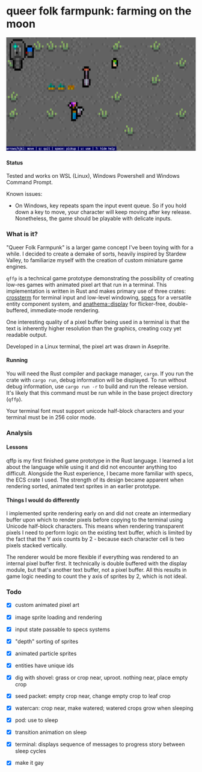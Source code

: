 # queer folk farmpunk: farming on the moon

![screenshot](res/screenshot.png)

#### Status

Tested and works on WSL (Linux), Windows Powershell and Windows Command Prompt.

Known issues:
- On Windows, key repeats spam the input event queue. So if you hold down a key to move, your character will keep moving after key release. Nonetheless, the game should be playable with delicate inputs.

### What is it?

"Queer Folk Farmpunk" is a larger game concept I've been toying with for a while. I decided to create a demake of sorts, heavily inspired by Stardew Valley, to familiarize myself with the creation of custom miniature game engines.

`qffp` is a technical game prototype demonstrating the possibility of creating low-res games with animated pixel art that run in a terminal. This implementation is written in Rust and makes primary use of three crates: [crossterm](https://github.com/crossterm-rs/crossterm) for terminal input and low-level windowing, [specs](https://github.com/amethyst/specs) for a versatile entity component system, and [anathema::display](https://github.com/togglebyte/anathema) for flicker-free, double-buffered, immediate-mode rendering.

One interesting quality of a pixel buffer being used in a terminal is that the text is inherently higher resolution than the graphics, creating cozy yet readable output.

Developed in a Linux terminal, the pixel art was drawn in Aseprite.

#### Running

You will need the Rust compiler and package manager, `cargo`. If you run the crate with `cargo run`, debug information will be displayed. To run without debug information, use `cargo run -r` to build and run the release version. It's likely that this command must be run while in the base project directory (`qffp`).

Your terminal font must support unicode half-block characters and your terminal must be in 256 color mode.

### Analysis

#### Lessons

qffp is my first finished game prototype in the Rust language. I learned a lot about the language while using it and did not encounter anything too difficult. Alongside the Rust experience, I became more familiar with specs, the ECS crate I used. The strength of its design became apparent when rendering sorted, animated text sprites in an earlier prototype.

#### Things I would do differently

I implemented sprite rendering early on and did not create an intermediary buffer upon which to render pixels before copying to the terminal using Unicode half-block characters. This means when rendering transparent pixels I need to perform logic on the existing text buffer, which is limited by the fact that the Y axis counts by 2 - because each character cell is two pixels stacked vertically.

The renderer would be more flexible if everything was rendered to an internal pixel buffer first. It technically is double buffered with the display module, but that's another text buffer, not a pixel buffer. All this results in game logic needing to count the y axis of sprites by 2, which is not ideal.

### Todo

- [x] custom animated pixel art
- [x] image sprite loading and rendering
- [x] input state passable to specs systems
- [x] "depth" sorting of sprites
- [x] animated particle sprites
- [x] entities have unique ids
- [x] dig with shovel: grass or crop near, uproot. nothing near, place empty crop
- [x] seed packet: empty crop near, change empty crop to leaf crop
- [x] watercan: crop near, make watered; watered crops grow when sleeping
- [x] pod: use to sleep
- [x] transition animation on sleep
- [x] terminal: displays sequence of messages to progress story between sleep cycles
- [x] make it gay

